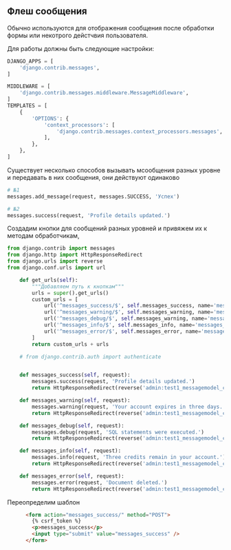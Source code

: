 Флеш сообщения
---

Обычно используются для отображения сообщения после обработки формы 
или некотрого дейстчвия пользователя.

Для работы должны быть следующие настройки:
```python
DJANGO_APPS = [
    'django.contrib.messages',
]

MIDDLEWARE = [
    'django.contrib.messages.middleware.MessageMiddleware',
]
TEMPLATES = [
    {
        'OPTIONS': {
            'context_processors': [
                'django.contrib.messages.context_processors.messages',
            ],
        },
    },
]
```

Существует несколько способов вызывать мсообщения разных уровне и передавать
в них сообщения, они действуют одинаково

```python
# №1
messages.add_message(request, messages.SUCCESS, 'Успех')

# №2
messages.success(request, 'Profile details updated.')
```

Создадим кнопки для сообщений разных уровней и привяжем их к методам 
обработчикам, 

```python
from django.contrib import messages
from django.http import HttpResponseRedirect
from django.urls import reverse
from django.conf.urls import url

    def get_urls(self):
        """Добавляем путь к кнопкам"""
        urls = super().get_urls()
        custom_urls = [
            url('^messages_success/$', self.messages_success, name='messages_1'),
            url('^messages_warning/$', self.messages_warning, name='messages_2'),
            url('^messages_debug/$', self.messages_warning, name='messages_3'),
            url('^messages_info/$', self.messages_info, name='messages_4'),
            url('^messages_error/$', self.messages_error, name='messages_5'),
        ]
        return custom_urls + urls

    # from django.contrib.auth import authenticate


    def messages_success(self, request):
        messages.success(request, 'Profile details updated.')
        return HttpResponseRedirect(reverse('admin:test1_messagemodel_changelist'))

    def messages_warning(self, request):
        messages.warning(request, 'Your account expires in three days.')
        return HttpResponseRedirect(reverse('admin:test1_messagemodel_changelist'))

    def messages_debug(self, request):
        messages.debug(request, 'SQL statements were executed.')
        return HttpResponseRedirect(reverse('admin:test1_messagemodel_changelist'))

    def messages_info(self, request):
        messages.info(request, 'Three credits remain in your account.')
        return HttpResponseRedirect(reverse('admin:test1_messagemodel_changelist'))

    def messages_error(self, request):
        messages.error(request, 'Document deleted.')
        return HttpResponseRedirect(reverse('admin:test1_messagemodel_changelist'))
```

Переопределим шаблон
```html
      <form action="messages_success/" method="POST">
        {% csrf_token %}
        <p>messages_success</p>
        <input type="submit" value="messages_success" />
      </form>
```






